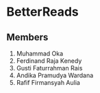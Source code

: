 # BetterReads

## Members
1. Muhammad Oka
2. Ferdinand Raja Kenedy
3. Gusti Faturrahman Rais
4. Andika Pramudya Wardana
5. Rafif Firmansyah Aulia
